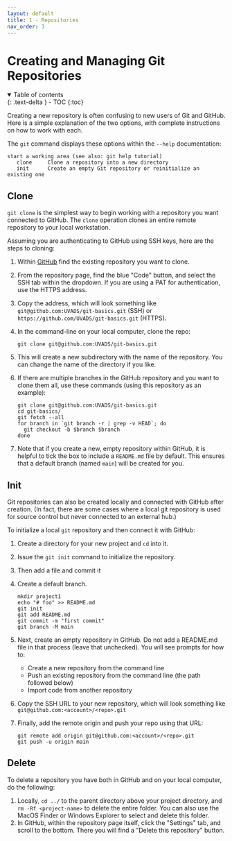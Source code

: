 ```yaml
---
layout: default
title: 1 - Repositories
nav_order: 3
---
```


# Creating and Managing Git Repositories

<details open markdown="block">
  <summary>
    Table of contents
  </summary>
  {: .text-delta }
- TOC
{:toc}
</details>

Creating a new repository is often confusing to new users of Git and GitHub. Here is a simple explanation of the two options, with complete instructions on how to work with each.

The `git` command displays these options within the `--help` documentation:

```
start a working area (see also: git help tutorial)
   clone     Clone a repository into a new directory
   init      Create an empty Git repository or reinitialize an existing one
```

## Clone

`git clone` is the simplest way to begin working with a repository you want connected to GitHub. The `clone` operation clones an entire remote repository to your local workstation.

Assuming you are authenticating to GitHub using SSH keys, here are the steps to cloning:

1. Within [GitHub](https://github.com/) find the existing repository you want to clone.
2. From the repository page, find the blue "Code" button, and select the SSH tab within the dropdown. If you are using a PAT for authentication, use the HTTPS address.
3. Copy the address, which will look something like `git@github.com:UVADS/git-basics.git` (SSH) or `https://github.com/UVADS/git-basics.git` (HTTPS). 
4. In the command-line on your local computer, clone the repo:

    ```
    git clone git@github.com:UVADS/git-basics.git
    ```

5. This will create a new subdirectory with the name of the repository. You can change the name of the directory if you like.
6. If there are multiple branches in the GitHub repository and you want to clone them all, use these commands (using this repository as an example):

    ```
    git clone git@github.com:UVADS/git-basics.git
    cd git-basics/
    git fetch --all
    for branch in `git branch -r | grep -v HEAD`; do
      git checkout -b $branch $branch
    done
    ```

7. Note that if you create a new, empty repository within GitHub, it is helpful to tick the box to include a `README.md` file by default. This ensures that a default branch (named `main`) will be created for you.

## Init

Git repositories can also be created locally and connected with GitHub after creation. (In fact, there are some cases where a local git repository is used for source control but never connected to an external hub.) 

To initialize a local `git` repository and then connect it with GitHub:

1. Create a directory for your new project and `cd` into it.
2. Issue the `git init` command to initialize the repository.
3. Then add a file and commit it
4. Create a default branch.

    ```
    mkdir project1
    echo "# foo" >> README.md
    git init
    git add README.md
    git commit -m "first commit"
    git branch -M main
    ```

4. Next, create an empty repository in GitHub. Do not add a README.md file in that process (leave that unchecked). You will see prompts for how to:
    - Create a new repository from the command line
    - Push an existing repository from the command line (the path followed below)
    - Import code from another repository
5. Copy the SSH URL to your new repository, which will look something like `git@github.com:<account>/<repo>.git`
6. Finally, add the remote origin and push your repo using that URL:

    ```
    git remote add origin git@github.com:<account>/<repo>.git
    git push -u origin main
    ```

## Delete

To delete a repository you have both in GitHub and on your local computer, do the following:

1. Locally, `cd ../` to the parent directory above your project directory, and `rm -Rf <project-name>` to delete the entire folder. You can also use the MacOS Finder or Windows Explorer to select and delete this folder.
2. In GitHub, within the repository page itself, click the "Settings" tab, and scroll to the bottom. There you will find a "Delete this repository" button.